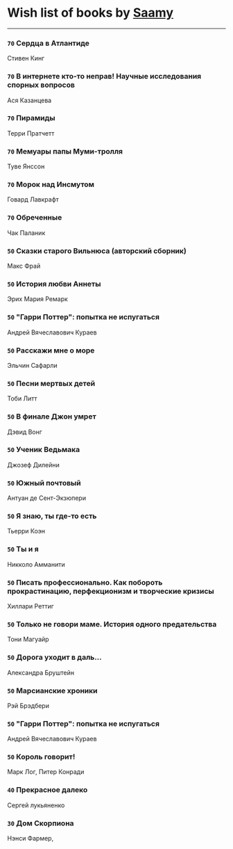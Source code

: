# Wish list of books by [Saamy](http://vk.com/id115226508)
---

### `70` Сердца в Атлантиде
Стивен Кинг

### `70` В интернете кто-то неправ! Научные исследования спорных вопросов
Ася Казанцева

### `70` Пирамиды
Терри Пратчетт

### `70` Мемуары папы Муми-тролля
Туве Янссон

### `70` Морок над Инсмутом
Говард Лавкрафт

### `70` Обреченные
Чак Паланик

### `50` Сказки старого Вильнюса (авторский сборник)
Макс Фрай

### `50` История любви Аннеты
Эрих Мария Ремарк

### `50` "Гарри Поттер": попытка не испугаться
Андрей Вячеславович Кураев

### `50` Расскажи мне о море
Эльчин Сафарли

### `50` Песни мертвых детей
Тоби Литт

### `50` В финале Джон умрет
Дэвид Вонг

### `50` Ученик Ведьмака
Джозеф Дилейни

### `50` Южный почтовый
Антуан де Сент-Экзюпери

### `50` Я знаю, ты где-то есть
Тьерри Коэн

### `50` Ты и я
Никколо Амманити

### `50` Писать профессионально. Как побороть прокрастинацию, перфекционизм и творческие кризисы
Хиллари Реттиг

### `50` Только не говори маме. История одного предательства
Тони Магуайр

### `50` Дорога уходит в даль…
Александра Бруштейн

### `50` Марсианские хроники
Рэй Брэдбери

### `50` "Гарри Поттер": попытка не испугаться
Андрей Вячеславович Кураев

### `50` Король говорит!
Марк Лог, Питер Конради

### `40` Прекрасное далеко
Сергей лукьяненко

### `30` Дом Скорпиона
Нэнси Фармер,

